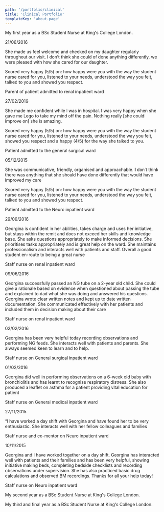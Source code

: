 ```yaml
---
path: '/portfolio/clinical'
title: 'Clinical Portfolio'
templateKey: 'about-page'
---
```


<react-collapsible trigger="Year One">

My first year as a BSc Student Nurse at King's College London.

<react-collapsible trigger="Children and their families">

<div class="c-portfolio__entry">

<span class="date">

21/06/2016

</span>

<span class="quote">

She made us feel welcome and checked on my daughter regularly throughout our visit. I don’t think she could of done anything differently, we were pleased with how she cared for our daughter.

</span>

<span class="score">

Scored very happy (5/5) on: how happy were you with the way the student nurse cared for you, listened to your needs, understood the way you felt, talked to you and showed you respect.

</span>

Parent of patient admitted to renal inpatient ward

</div>

<div class="c-portfolio__entry">

<span class="date">

27/02/2016

</span>

<span class="quote">

She made me confident while I was in hospital. I was very happy when she gave me Lego to take my mind off the pain. Nothing really [she could improve on] she is amazing.

</span>

<span class="score">

Scored very happy (5/5) on: how happy were you with the way the student nurse cared for you, listened to your needs, understood the way you felt, showed you respect and a happy (4/5) for the way she talked to you.

</span>

Patient admitted to the general surgical ward

</div>

<div class="c-portfolio__entry">

<span class="date">

05/12/2015

</span>
<span class="quote">

She was communicative, friendly, organised and approachable. I don’t think there was anything that she should have done differently that would have improved my care

</span>
<span class="score">

Scored very happy (5/5) on: how happy were you with the way the student nurse cared for you, listened to your needs, understood the way you felt, talked to you and showed you respect.

</span>

Patient admitted to the Neuro inpatient ward

</div>

</react-collapsible>

<react-collapsible trigger="Staff">

<div class="c-portfolio__entry">

<span class="date">

29/06/2016

</span>

<span class="quote">

Georgina is confident in her abilities, takes charge and uses her initiative, but stays within the remit and does not exceed her skills and knowledge base. She asks questions appropriately to make informed decisions. She prioritises tasks appropriately and is great help on the ward. She maintains professionalism and interacts well with patients and staff. Overall a good student en-route to being a great nurse

</span>

Staff nurse on renal inpatient ward

</div>

<div class="c-portfolio__entry">

<span class="date">

09/06/2016

</span>

<span class="quote">

Georgina successfully passed an NG tube on a 2-year old child. She could give a rationale based on evidence when questioned about passing the tube and explained to dad what she was doing and answered his questions. Georgina wrote clear written notes and kept up to date written documentation. She communicated effectively with her patients and included them in decision making about their care

</span>

Staff nurse on renal inpatient ward

</div>

<div class="c-portfolio__entry">

<span class="date">

02/02/2016

</span>

<span class="quote">

Georgina has been very helpful today recording observations and performing NG feeds. She interacts well with patients and parents. She always seemed keen to learn and to help.

</span>

Staff nurse on General surgical inpatient ward

</div>

<div class="c-portfolio__entry">

<span class="date">

01/02/2016

</span>

<span class="quote">

Georgina did well in performing observations on a 6-week old baby with bronchiolitis and has learnt to recognise respiratory distress. She also produced a leaflet on asthma for a patient providing vital education for patient

</span>

Staff nurse on General medical inpatient ward

</div>

<div class="c-portfolio__entry">

<span class="date">

27/11/2015

</span>

<span class="quote">

“I have worked a day shift with Georgina and have found her to be very enthusiastic. She interacts well with her fellow colleagues and families

</span>

Staff nurse and co-mentor on Neuro inpatient ward

</div>

<div class="c-portfolio__entry">

<span class="date">

10/11/2015

</span>

<span class="quote">

 Georgina and I have worked together on a day shift. Georgina has interacted well with patients and their families and has been very helpful, showing initiative making beds, completing bedside checklists and recording observations under supervision. She has also practiced basic drug calculations and observed BM recordings. Thanks for all your help today!

</span>

Staff nurse on Neuro inpatient ward

</div>

</react-collapsible>
</react-collapsible>



<react-collapsible trigger="Year Two">

My second year as a BSc Student Nurse at King's College London.

<react-collapsible trigger="Children and their families">

</react-collapsible>

<react-collapsible trigger="Staff">

</react-collapsible>

</react-collapsible>


<react-collapsible trigger="Year Three">

My third and final year as a BSc Student Nurse at King's College London.

<react-collapsible trigger="Children and their families">

</react-collapsible>

<react-collapsible trigger="Staff">
</react-collapsible>

</react-collapsible>


